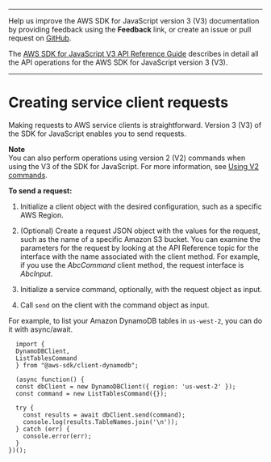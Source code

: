 --------

Help us improve the AWS SDK for JavaScript version 3 \(V3\) documentation by providing feedback using the **Feedback** link, or create an issue or pull request on [GitHub](https://github.com/awsdocs/aws-sdk-for-javascript-v3)\.

 The [AWS SDK for JavaScript V3 API Reference Guide](https://docs.aws.amazon.com/AWSJavaScriptSDK/v3/latest/index.html) describes in detail all the API operations for the AWS SDK for JavaScript version 3 \(V3\)\.

--------

# Creating service client requests<a name="the-request-object"></a>

Making requests to AWS service clients is straightforward\. Version 3 \(V3\) of the SDK for JavaScript enables you to send requests\. 

**Note**  
You can also perform operations using version 2 \(V2\) commands when using the V3 of the SDK for JavaScript\. For more information, see [Using V2 commands](welcome.md#using_v2_commands)\.

**To send a request:**

1. Initialize a client object with the desired configuration, such as a specific AWS Region\.

1. \(Optional\) Create a request JSON object with the values for the request, such as the name of a specific Amazon S3 bucket\. You can examine the parameters for the request by looking at the API Reference topic for the interface with the name associated with the client method\. For example, if you use the *AbcCommand* client method, the request interface is *AbcInput*\.

1. Initialize a service command, optionally, with the request object as input\.

1. Call `send` on the client with the command object as input\.

For example, to list your Amazon DynamoDB tables in `us-west-2`, you can do it with async/await\.

```
  import { 
  DynamoDBClient, 
  ListTablesCommand 
  } from "@aws-sdk/client-dynamodb";
  
  (async function() {
  const dbClient = new DynamoDBClient({ region: 'us-west-2' });
  const command = new ListTablesCommand({});

  try {
    const results = await dbClient.send(command);
    console.log(results.TableNames.join('\n'));
  } catch (err) {
    console.error(err);
  }
})();
```